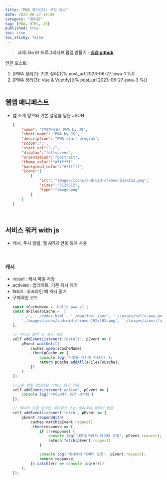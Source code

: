 ```yaml
---
title: "PWA 정리(2): 구성 요소"
date: 2023-06-27 19:04
category: "정리함"
tag: [PWA, HTML, JS]
published: true
toc: true
toc_sticky: false
---
```

> **교재: Do it! 프로그레시브 웹앱 만들기 - [실습 github](https://github.com/codedesign-webapp)**

연관 포스트: 
1. [PWA 정리(1): 기초 정리]({% post_url 2023-06-27-pwa-1 %})
2. [PWA 정리(3): Vue & Vuetify]({% post_url 2023-06-27-pwa-3 %})
<br><br>

## 웹앱 매니페스트
- 앱 소개 정보와 기본 설정을 담은 JSON 
    ```json
    {
        "name": "안녕하세요! PWA by JS",
        "short_name": "PWA by JS",
        "description": "PWA start program",
        "scope":".",
        "start_url":"./",
        "display":"fullscreen",
        "orientation": "portrait",
        "theme_color":"#ffffff",
        "backgroud_color":"#ffffff",
        "icons":[
            {
                "src": "images/icons/android-chrome-512x512.png",
                "sizes":"512x512",
                "type":"image/png"
            }
        ]
    }
    ```
<br>

## 서비스 워커 with js
- 캐시, 푸시 알림, 웹 API과 연동 등에 사용

<br>

### 캐시
- install : 캐시 파일 저장
- activate : 업데이트, 기존 캐시 제거
- fetch : 오프라인 때 캐시 읽기
- 구체적인 코드
    ```js
    const sCacheName = 'hello-pwa-v1';
    const aFilesToCache =  [
        './', './index.html', './manifest.json', './images/hello-pwa.png',
        './images/icons/android-chrome-192x192.png', './images/icons/favicon.ico'
    ];

    // 서비스 설치 및 캐시 저장
    self.addEventListener('install', pEvent => {
        pEvent.waitUntil(
            caches.open(sCacheName)
            .then(pCache => {
                console.log('파일을 캐시에 저장함!');
                return pCache.addAll(aFilesToCache);
            })
        )
    });

    //고유 번호 할당받은 서비스 워커 작동
    self.addEventListener('active', pEvent => {
        console.log('서비스워커 동작 시작됨')
    });

    // 데이터 요청 받으면 네트워크 또는 캐시에서 찾아서 반환
    self.addEventListener('fetch', pEvent => {
        pEvent.respondWith(
            caches.match(pEvent.request)
            .then(response => {
                if (!response) {
                    console.log('네트워크에서 데이터 요청', pEvent.request);
                    return fetch(pEvent.request)
                }

                console.log('캐시에서 데이터 요청', pEvent.request);
                return response;
            }).catch(err => console.log(err))
        );
    });
    ```
